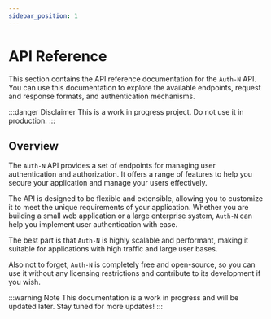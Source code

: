 ```yaml
---
sidebar_position: 1
---
```


# API Reference

This section contains the API reference documentation for the `Auth-N` API. You can use this documentation to explore the available endpoints, request and response formats, and authentication mechanisms.

:::danger Disclaimer
    This is a work in progress project. Do not use it in production.
:::

## Overview

The `Auth-N` API provides a set of endpoints for managing user authentication and authorization. It offers a range of features to help you secure your application and manage your users effectively.

The API is designed to be flexible and extensible, allowing you to customize it to meet the unique requirements of your application. Whether you are building a small web application or a large enterprise system, `Auth-N` can help you implement user authentication with ease.

The best part is that `Auth-N` is highly scalable and performant, making it suitable for applications with high traffic and large user bases.

Also not to forget, `Auth-N` is completely free and open-source, so you can use it without any licensing restrictions and contribute to its development if you wish.

:::warning Note
    This documentation is a work in progress and will be updated later. Stay tuned for more updates!
:::